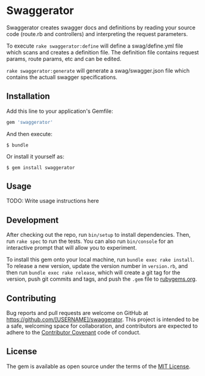 # Swaggerator

Swaggerator creates swagger docs and definitions by reading your source code (route.rb and controllers) and interpreting the request parameters. 

To execute
``` rake swaggerator:define ``` will define a swag/define.yml file which scans and creates a definition file. The definition file contains request params, route params, etc and can be edited.

``` rake swaggerator:generate ``` will generate a swag/swagger.json file which contains the actuall swagger specifications. 


## Installation

Add this line to your application's Gemfile:

```ruby
gem 'swaggerator'
```

And then execute:

    $ bundle

Or install it yourself as:

    $ gem install swaggerator

## Usage

TODO: Write usage instructions here

## Development

After checking out the repo, run `bin/setup` to install dependencies. Then, run `rake spec` to run the tests. You can also run `bin/console` for an interactive prompt that will allow you to experiment.

To install this gem onto your local machine, run `bundle exec rake install`. To release a new version, update the version number in `version.rb`, and then run `bundle exec rake release`, which will create a git tag for the version, push git commits and tags, and push the `.gem` file to [rubygems.org](https://rubygems.org).

## Contributing

Bug reports and pull requests are welcome on GitHub at https://github.com/[USERNAME]/swaggerator. This project is intended to be a safe, welcoming space for collaboration, and contributors are expected to adhere to the [Contributor Covenant](http://contributor-covenant.org) code of conduct.

## License

The gem is available as open source under the terms of the [MIT License](https://opensource.org/licenses/MIT).
